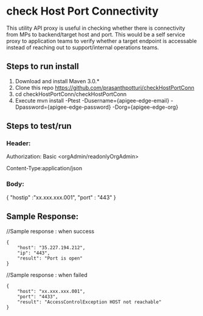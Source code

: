 # check Host Port Connectivity 
This utility API proxy is useful in checking whether there is connectivity from MPs to backend/target host and port. This would be a self service proxy to application teams to verify whether a target endpoint is accessable instead of reaching out to support/internal operations teams.

## Steps to run install
1. Download and install Maven 3.0.*
2. Clone this repo https://github.com/prasanthpotturi/checkHostPortConn
3. cd checkHostPortConn/checkHostPortConn
4. Execute mvn install -Ptest -Dusername={apigee-edge-email} -Dpassword={apigee-edge-password} -Dorg={apigee-edge-org}

## Steps to test/run

### Header:

Authorization: Basic <orgAdmin/readonlyOrgAdmin>

Content-Type:application/json

### Body:

{
    "hostip" :"xx.xxx.xxx.001",
    "port" : "443"
}


## Sample Response:

//Sample response : when success

    {
        "host": "35.227.194.212",
        "ip": "443",
        "result": "Port is open"
    }

//Sample response : when failed

    {
        "host": "xx.xxx.xxx.001",
        "port": "4433",
        "result": "AccessControlException HOST not reachable"
    }